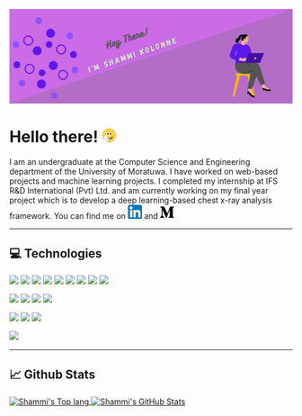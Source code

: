 ![Header](https://github.com/ShammiL/ShammiL/blob/main/images/git_header.png "Header")



# Hello there! <img src="https://github.com/ShammiL/ShammiL/blob/main/images/wave_1.gif" width="25px">

I am an undergraduate at the Computer Science and Engineering department of the University of Moratuwa. I have worked on web-based projects and machine learning projects. I completed my internship at IFS R&D International (Pvt) Ltd. and am currently working on my final year project which is to develop a deep learning-based chest x-ray analysis framework. You can find me on [![LinkedIn][1.3]][1] and [![Medium][1.4]][2]

---

## 💻 Technologies

![](https://img.shields.io/badge/Code-Java-informational?style=plastic&logo=java&logoColor=white&color=69228c)
![](https://img.shields.io/badge/Code-JavaScript-informational?style=plastic&logo=javascript&logoColor=white&color=69228c)
![](https://img.shields.io/badge/Code-Python-informational?style=plastic&logo=python&logoColor=white&color=69228c)
![](https://img.shields.io/badge/Code-Node.js-informational?style=plastic&logo=nodedotjs&logoColor=white&color=69228c)
![](https://img.shields.io/badge/Code-PHP-informational?style=plastic&logo=php&logoColor=white&color=69228c)
![](https://img.shields.io/badge/Code-Spring_Boot-informational?style=plastic&logo=springboot&logoColor=white&color=69228c)
![](https://img.shields.io/badge/DB-MySQL-informational?style=plastic&logo=mysql&logoColor=white&color=69228c)
![](https://img.shields.io/badge/DB-PostgreSQL-informational?style=plastic&logo=postgresql&logoColor=white&color=69228c)
![](https://img.shields.io/badge/DB-MongoDB-informational?style=plastic&logo=mongodb&logoColor=white&color=69228c)

![](https://img.shields.io/badge/IDE-VS_Code-informational?style=plastic&logo=visualstudiocode&logoColor=white&color=69228c)
![](https://img.shields.io/badge/IDE-IntelliJ_IDEA-informational?style=plastic&logo=intellijidea&logoColor=white&color=69228c)
![](https://img.shields.io/badge/IDE-WebStorm-informational?style=plastic&logo=webstorm&logoColor=white&color=69228c)
![](https://img.shields.io/badge/IDE-PyCharm-informational?style=plastic&logo=pycharm&logoColor=white&color=69228c)

![](https://img.shields.io/badge/Cloud-Google_Cloud-informational?style=plastic&logo=googlecloud&logoColor=white&color=69228c)
![](https://img.shields.io/badge/Cloud-Microsoft_Azure-informational?style=plastic&logo=microsoftazure&logoColor=white&color=69228c)
![](https://img.shields.io/badge/Cloud-Amazon_AWS-informational?style=plastic&logo=amazonaws&logoColor=white&color=69228c)

![](https://img.shields.io/badge/Cloud-PowerShell-informational?style=plastic&logo=powershell&logoColor=white&color=69228c)



---

## 📈 Github Stats

<a href="https://github.com/ShammiL">
  <img align="center" src="https://github-readme-stats.vercel.app/api/top-langs/?username=ShammiL&layout=compact&hide=html,php&count_private=false&theme=ocean_dark&langs_count=3" alt="Shammi's Top lang" />
 
</a>


<a href="https://github.com/ShammiL">
  <img align="center" src="https://github-readme-stats.vercel.app/api?username=ShammiL&show_icons=true&count_private=true&theme=ocean_dark" alt="Shammi's GitHub Stats" />
 
</a>


<!-- image links -->
[1.1]: https://github.com/ShammiL/ShammiL/blob/main/images/git_header.png
[1.2]: https://github.com/ShammiL/ShammiL/blob/main/images/wave_1.gif
[1.3]: https://github.com/ShammiL/ShammiL/blob/main/images/linkedin_icon.png
[1.4]: https://github.com/ShammiL/ShammiL/blob/main/images/medium_icon.png


<!-- links -->
[1]: https://www.linkedin.com/in/shammikolonne/
[2]: https://shammi0107.medium.com/about



<!--
**ShammiL/ShammiL** is a ✨ _special_ ✨ repository because its `README.md` (this file) appears on your GitHub profile.

Here are some ideas to get you started:

- 🔭 I’m currently working on ...
- 🌱 I’m currently learning ...
- 👯 I’m looking to collaborate on ...
- 🤔 I’m looking for help with ...
- 💬 Ask me about ...
- 📫 How to reach me: ...
- 😄 Pronouns: ...
- ⚡ Fun fact: ...
-->
